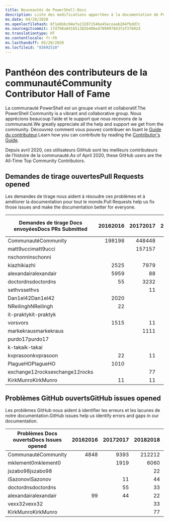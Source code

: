 ```yaml
---
title: Nouveautés de PowerShell-Docs
description: Liste des modifications apportées à la documentation de PowerShell.
ms.date: 04/29/2020
ms.openlocfilehash: 6f1e6bbc04efa13287154be45eceaab204fbdd7c
ms.sourcegitcommit: 17d798a041851382b406ed789097843faf37692d
ms.translationtype: HT
ms.contentlocale: fr-FR
ms.lasthandoff: 05/20/2020
ms.locfileid: "83692510"
---
```

# <a name="community-contributor-hall-of-fame"></a><span data-ttu-id="1d77f-103">Panthéon des contributeurs de la communauté</span><span class="sxs-lookup"><span data-stu-id="1d77f-103">Community Contributor Hall of Fame</span></span>

<span data-ttu-id="1d77f-104">La communauté PowerShell est un groupe vivant et collaboratif.</span><span class="sxs-lookup"><span data-stu-id="1d77f-104">The PowerShell Community is a vibrant and collaborative group.</span></span> <span data-ttu-id="1d77f-105">Nous apprécions beaucoup l’aide et le support que nous recevons de la communauté.</span><span class="sxs-lookup"><span data-stu-id="1d77f-105">We greatly appreciate all the help and support we get from the community.</span></span> <span data-ttu-id="1d77f-106">Découvrez comment vous pouvez contribuer en lisant le [Guide du contributeur][contrib].</span><span class="sxs-lookup"><span data-stu-id="1d77f-106">Learn how you can contribute by reading the [Contributor's Guide][contrib].</span></span>

<span data-ttu-id="1d77f-107">Depuis avril 2020, ces utilisateurs GitHub sont les meilleurs contributeurs de l’histoire de la communauté.</span><span class="sxs-lookup"><span data-stu-id="1d77f-107">As of April 2020, these GitHub users are the All-Time Top Community Contributors.</span></span>

## <a name="pull-requests-opened"></a><span data-ttu-id="1d77f-108">Demandes de tirage ouvertes</span><span class="sxs-lookup"><span data-stu-id="1d77f-108">Pull Requests opened</span></span>

<span data-ttu-id="1d77f-109">Les demandes de tirage nous aident à résoudre ces problèmes et à améliorer la documentation pour tout le monde.</span><span class="sxs-lookup"><span data-stu-id="1d77f-109">Pull Requests help us fix those issues and make the documentation better for everyone.</span></span>

| <span data-ttu-id="1d77f-110">Demandes de tirage Docs envoyées</span><span class="sxs-lookup"><span data-stu-id="1d77f-110">Docs PRs Submitted</span></span> | <span data-ttu-id="1d77f-111">2016</span><span class="sxs-lookup"><span data-stu-id="1d77f-111">2016</span></span> | <span data-ttu-id="1d77f-112">2017</span><span class="sxs-lookup"><span data-stu-id="1d77f-112">2017</span></span> | <span data-ttu-id="1d77f-113">2018</span><span class="sxs-lookup"><span data-stu-id="1d77f-113">2018</span></span> | <span data-ttu-id="1d77f-114">2019</span><span class="sxs-lookup"><span data-stu-id="1d77f-114">2019</span></span> | <span data-ttu-id="1d77f-115">2020</span><span class="sxs-lookup"><span data-stu-id="1d77f-115">2020</span></span> | <span data-ttu-id="1d77f-116">Total général</span><span class="sxs-lookup"><span data-stu-id="1d77f-116">Grand Total</span></span> |
| ------------------ | ---: | ---: | ---: | ---: | ---: | ----------: |
| <span data-ttu-id="1d77f-117">Communauté</span><span class="sxs-lookup"><span data-stu-id="1d77f-117">Community</span></span>          |  <span data-ttu-id="1d77f-118">198</span><span class="sxs-lookup"><span data-stu-id="1d77f-118">198</span></span> |  <span data-ttu-id="1d77f-119">448</span><span class="sxs-lookup"><span data-stu-id="1d77f-119">448</span></span> |  <span data-ttu-id="1d77f-120">468</span><span class="sxs-lookup"><span data-stu-id="1d77f-120">468</span></span> |  <span data-ttu-id="1d77f-121">322</span><span class="sxs-lookup"><span data-stu-id="1d77f-121">322</span></span> |   <span data-ttu-id="1d77f-122">38</span><span class="sxs-lookup"><span data-stu-id="1d77f-122">38</span></span> |        <span data-ttu-id="1d77f-123">1477</span><span class="sxs-lookup"><span data-stu-id="1d77f-123">1477</span></span> |
| <span data-ttu-id="1d77f-124">matt9ucci</span><span class="sxs-lookup"><span data-stu-id="1d77f-124">matt9ucci</span></span>          |      |  <span data-ttu-id="1d77f-125">157</span><span class="sxs-lookup"><span data-stu-id="1d77f-125">157</span></span> |   <span data-ttu-id="1d77f-126">80</span><span class="sxs-lookup"><span data-stu-id="1d77f-126">80</span></span> |   <span data-ttu-id="1d77f-127">30</span><span class="sxs-lookup"><span data-stu-id="1d77f-127">30</span></span> |      |         <span data-ttu-id="1d77f-128">267</span><span class="sxs-lookup"><span data-stu-id="1d77f-128">267</span></span> |
| <span data-ttu-id="1d77f-129">nschonni</span><span class="sxs-lookup"><span data-stu-id="1d77f-129">nschonni</span></span>           |      |      |   <span data-ttu-id="1d77f-130">14</span><span class="sxs-lookup"><span data-stu-id="1d77f-130">14</span></span> |  <span data-ttu-id="1d77f-131">138</span><span class="sxs-lookup"><span data-stu-id="1d77f-131">138</span></span> |      |         <span data-ttu-id="1d77f-132">152</span><span class="sxs-lookup"><span data-stu-id="1d77f-132">152</span></span> |
| <span data-ttu-id="1d77f-133">kiazhi</span><span class="sxs-lookup"><span data-stu-id="1d77f-133">kiazhi</span></span>             |   <span data-ttu-id="1d77f-134">25</span><span class="sxs-lookup"><span data-stu-id="1d77f-134">25</span></span> |   <span data-ttu-id="1d77f-135">79</span><span class="sxs-lookup"><span data-stu-id="1d77f-135">79</span></span> |   <span data-ttu-id="1d77f-136">12</span><span class="sxs-lookup"><span data-stu-id="1d77f-136">12</span></span> |      |      |         <span data-ttu-id="1d77f-137">116</span><span class="sxs-lookup"><span data-stu-id="1d77f-137">116</span></span> |
| <span data-ttu-id="1d77f-138">alexandair</span><span class="sxs-lookup"><span data-stu-id="1d77f-138">alexandair</span></span>         |   <span data-ttu-id="1d77f-139">59</span><span class="sxs-lookup"><span data-stu-id="1d77f-139">59</span></span> |    <span data-ttu-id="1d77f-140">8</span><span class="sxs-lookup"><span data-stu-id="1d77f-140">8</span></span> |   <span data-ttu-id="1d77f-141">26</span><span class="sxs-lookup"><span data-stu-id="1d77f-141">26</span></span> |    <span data-ttu-id="1d77f-142">2</span><span class="sxs-lookup"><span data-stu-id="1d77f-142">2</span></span> |    <span data-ttu-id="1d77f-143">1</span><span class="sxs-lookup"><span data-stu-id="1d77f-143">1</span></span> |          <span data-ttu-id="1d77f-144">96</span><span class="sxs-lookup"><span data-stu-id="1d77f-144">96</span></span> |
| <span data-ttu-id="1d77f-145">doctordns</span><span class="sxs-lookup"><span data-stu-id="1d77f-145">doctordns</span></span>          |    <span data-ttu-id="1d77f-146">5</span><span class="sxs-lookup"><span data-stu-id="1d77f-146">5</span></span> |   <span data-ttu-id="1d77f-147">32</span><span class="sxs-lookup"><span data-stu-id="1d77f-147">32</span></span> |   <span data-ttu-id="1d77f-148">20</span><span class="sxs-lookup"><span data-stu-id="1d77f-148">20</span></span> |    <span data-ttu-id="1d77f-149">7</span><span class="sxs-lookup"><span data-stu-id="1d77f-149">7</span></span> |    <span data-ttu-id="1d77f-150">2</span><span class="sxs-lookup"><span data-stu-id="1d77f-150">2</span></span> |          <span data-ttu-id="1d77f-151">66</span><span class="sxs-lookup"><span data-stu-id="1d77f-151">66</span></span> |
| <span data-ttu-id="1d77f-152">sethvs</span><span class="sxs-lookup"><span data-stu-id="1d77f-152">sethvs</span></span>             |      |    <span data-ttu-id="1d77f-153">1</span><span class="sxs-lookup"><span data-stu-id="1d77f-153">1</span></span> |   <span data-ttu-id="1d77f-154">44</span><span class="sxs-lookup"><span data-stu-id="1d77f-154">44</span></span> |      |      |          <span data-ttu-id="1d77f-155">45</span><span class="sxs-lookup"><span data-stu-id="1d77f-155">45</span></span> |
| <span data-ttu-id="1d77f-156">Dan1el42</span><span class="sxs-lookup"><span data-stu-id="1d77f-156">Dan1el42</span></span>           |   <span data-ttu-id="1d77f-157">20</span><span class="sxs-lookup"><span data-stu-id="1d77f-157">20</span></span> |      |      |      |      |          <span data-ttu-id="1d77f-158">20</span><span class="sxs-lookup"><span data-stu-id="1d77f-158">20</span></span> |
| <span data-ttu-id="1d77f-159">NReilingh</span><span class="sxs-lookup"><span data-stu-id="1d77f-159">NReilingh</span></span>          |    <span data-ttu-id="1d77f-160">2</span><span class="sxs-lookup"><span data-stu-id="1d77f-160">2</span></span> |      |   <span data-ttu-id="1d77f-161">13</span><span class="sxs-lookup"><span data-stu-id="1d77f-161">13</span></span> |    <span data-ttu-id="1d77f-162">3</span><span class="sxs-lookup"><span data-stu-id="1d77f-162">3</span></span> |      |          <span data-ttu-id="1d77f-163">18</span><span class="sxs-lookup"><span data-stu-id="1d77f-163">18</span></span> |
| <span data-ttu-id="1d77f-164">it-praktyk</span><span class="sxs-lookup"><span data-stu-id="1d77f-164">it-praktyk</span></span>         |      |      |   <span data-ttu-id="1d77f-165">16</span><span class="sxs-lookup"><span data-stu-id="1d77f-165">16</span></span> |    <span data-ttu-id="1d77f-166">1</span><span class="sxs-lookup"><span data-stu-id="1d77f-166">1</span></span> |      |          <span data-ttu-id="1d77f-167">17</span><span class="sxs-lookup"><span data-stu-id="1d77f-167">17</span></span> |
| <span data-ttu-id="1d77f-168">vors</span><span class="sxs-lookup"><span data-stu-id="1d77f-168">vors</span></span>               |   <span data-ttu-id="1d77f-169">15</span><span class="sxs-lookup"><span data-stu-id="1d77f-169">15</span></span> |    <span data-ttu-id="1d77f-170">1</span><span class="sxs-lookup"><span data-stu-id="1d77f-170">1</span></span> |      |      |      |          <span data-ttu-id="1d77f-171">16</span><span class="sxs-lookup"><span data-stu-id="1d77f-171">16</span></span> |
| <span data-ttu-id="1d77f-172">markekraus</span><span class="sxs-lookup"><span data-stu-id="1d77f-172">markekraus</span></span>         |      |   <span data-ttu-id="1d77f-173">11</span><span class="sxs-lookup"><span data-stu-id="1d77f-173">11</span></span> |    <span data-ttu-id="1d77f-174">5</span><span class="sxs-lookup"><span data-stu-id="1d77f-174">5</span></span> |      |      |          <span data-ttu-id="1d77f-175">16</span><span class="sxs-lookup"><span data-stu-id="1d77f-175">16</span></span> |
| <span data-ttu-id="1d77f-176">purdo17</span><span class="sxs-lookup"><span data-stu-id="1d77f-176">purdo17</span></span>            |      |      |   <span data-ttu-id="1d77f-177">13</span><span class="sxs-lookup"><span data-stu-id="1d77f-177">13</span></span> |      |      |          <span data-ttu-id="1d77f-178">13</span><span class="sxs-lookup"><span data-stu-id="1d77f-178">13</span></span> |
| <span data-ttu-id="1d77f-179">k-takai</span><span class="sxs-lookup"><span data-stu-id="1d77f-179">k-takai</span></span>            |      |      |    <span data-ttu-id="1d77f-180">5</span><span class="sxs-lookup"><span data-stu-id="1d77f-180">5</span></span> |    <span data-ttu-id="1d77f-181">1</span><span class="sxs-lookup"><span data-stu-id="1d77f-181">1</span></span> |    <span data-ttu-id="1d77f-182">7</span><span class="sxs-lookup"><span data-stu-id="1d77f-182">7</span></span> |          <span data-ttu-id="1d77f-183">13</span><span class="sxs-lookup"><span data-stu-id="1d77f-183">13</span></span> |
| <span data-ttu-id="1d77f-184">kvprasoon</span><span class="sxs-lookup"><span data-stu-id="1d77f-184">kvprasoon</span></span>          |    <span data-ttu-id="1d77f-185">2</span><span class="sxs-lookup"><span data-stu-id="1d77f-185">2</span></span> |    <span data-ttu-id="1d77f-186">1</span><span class="sxs-lookup"><span data-stu-id="1d77f-186">1</span></span> |    <span data-ttu-id="1d77f-187">7</span><span class="sxs-lookup"><span data-stu-id="1d77f-187">7</span></span> |    <span data-ttu-id="1d77f-188">2</span><span class="sxs-lookup"><span data-stu-id="1d77f-188">2</span></span> |      |          <span data-ttu-id="1d77f-189">12</span><span class="sxs-lookup"><span data-stu-id="1d77f-189">12</span></span> |
| <span data-ttu-id="1d77f-190">PlagueHO</span><span class="sxs-lookup"><span data-stu-id="1d77f-190">PlagueHO</span></span>           |   <span data-ttu-id="1d77f-191">10</span><span class="sxs-lookup"><span data-stu-id="1d77f-191">10</span></span> |      |      |    <span data-ttu-id="1d77f-192">1</span><span class="sxs-lookup"><span data-stu-id="1d77f-192">1</span></span> |      |          <span data-ttu-id="1d77f-193">11</span><span class="sxs-lookup"><span data-stu-id="1d77f-193">11</span></span> |
| <span data-ttu-id="1d77f-194">exchange12rocks</span><span class="sxs-lookup"><span data-stu-id="1d77f-194">exchange12rocks</span></span>    |      |    <span data-ttu-id="1d77f-195">7</span><span class="sxs-lookup"><span data-stu-id="1d77f-195">7</span></span> |    <span data-ttu-id="1d77f-196">3</span><span class="sxs-lookup"><span data-stu-id="1d77f-196">3</span></span> |      |      |          <span data-ttu-id="1d77f-197">10</span><span class="sxs-lookup"><span data-stu-id="1d77f-197">10</span></span> |
| <span data-ttu-id="1d77f-198">KirkMunro</span><span class="sxs-lookup"><span data-stu-id="1d77f-198">KirkMunro</span></span>          |    <span data-ttu-id="1d77f-199">1</span><span class="sxs-lookup"><span data-stu-id="1d77f-199">1</span></span> |    <span data-ttu-id="1d77f-200">1</span><span class="sxs-lookup"><span data-stu-id="1d77f-200">1</span></span> |    <span data-ttu-id="1d77f-201">2</span><span class="sxs-lookup"><span data-stu-id="1d77f-201">2</span></span> |    <span data-ttu-id="1d77f-202">6</span><span class="sxs-lookup"><span data-stu-id="1d77f-202">6</span></span> |      |          <span data-ttu-id="1d77f-203">10</span><span class="sxs-lookup"><span data-stu-id="1d77f-203">10</span></span> |

## <a name="github-issues-opened"></a><span data-ttu-id="1d77f-204">Problèmes GitHub ouverts</span><span class="sxs-lookup"><span data-stu-id="1d77f-204">GitHub issues opened</span></span>

<span data-ttu-id="1d77f-205">Les problèmes GitHub nous aident à identifier les erreurs et les lacunes de notre documentation.</span><span class="sxs-lookup"><span data-stu-id="1d77f-205">GitHub issues help us identify errors and gaps in our documentation.</span></span>

| <span data-ttu-id="1d77f-206">Problèmes Docs ouverts</span><span class="sxs-lookup"><span data-stu-id="1d77f-206">Docs Issues opened</span></span> | <span data-ttu-id="1d77f-207">2016</span><span class="sxs-lookup"><span data-stu-id="1d77f-207">2016</span></span> | <span data-ttu-id="1d77f-208">2017</span><span class="sxs-lookup"><span data-stu-id="1d77f-208">2017</span></span> | <span data-ttu-id="1d77f-209">2018</span><span class="sxs-lookup"><span data-stu-id="1d77f-209">2018</span></span> | <span data-ttu-id="1d77f-210">2019</span><span class="sxs-lookup"><span data-stu-id="1d77f-210">2019</span></span> | <span data-ttu-id="1d77f-211">2020</span><span class="sxs-lookup"><span data-stu-id="1d77f-211">2020</span></span> | <span data-ttu-id="1d77f-212">Total général</span><span class="sxs-lookup"><span data-stu-id="1d77f-212">Grand Total</span></span> |
| ------------------ | ---: | ---: | ---: | ---: | ---: | ----------: |
| <span data-ttu-id="1d77f-213">Communauté</span><span class="sxs-lookup"><span data-stu-id="1d77f-213">Community</span></span>          |   <span data-ttu-id="1d77f-214">48</span><span class="sxs-lookup"><span data-stu-id="1d77f-214">48</span></span> |   <span data-ttu-id="1d77f-215">93</span><span class="sxs-lookup"><span data-stu-id="1d77f-215">93</span></span> |  <span data-ttu-id="1d77f-216">212</span><span class="sxs-lookup"><span data-stu-id="1d77f-216">212</span></span> |  <span data-ttu-id="1d77f-217">575</span><span class="sxs-lookup"><span data-stu-id="1d77f-217">575</span></span> |  <span data-ttu-id="1d77f-218">212</span><span class="sxs-lookup"><span data-stu-id="1d77f-218">212</span></span> |        <span data-ttu-id="1d77f-219">1152</span><span class="sxs-lookup"><span data-stu-id="1d77f-219">1152</span></span> |
| <span data-ttu-id="1d77f-220">mklement0</span><span class="sxs-lookup"><span data-stu-id="1d77f-220">mklement0</span></span>          |      |   <span data-ttu-id="1d77f-221">19</span><span class="sxs-lookup"><span data-stu-id="1d77f-221">19</span></span> |   <span data-ttu-id="1d77f-222">60</span><span class="sxs-lookup"><span data-stu-id="1d77f-222">60</span></span> |   <span data-ttu-id="1d77f-223">56</span><span class="sxs-lookup"><span data-stu-id="1d77f-223">56</span></span> |   <span data-ttu-id="1d77f-224">26</span><span class="sxs-lookup"><span data-stu-id="1d77f-224">26</span></span> |         <span data-ttu-id="1d77f-225">161</span><span class="sxs-lookup"><span data-stu-id="1d77f-225">161</span></span> |
| <span data-ttu-id="1d77f-226">jszabo98</span><span class="sxs-lookup"><span data-stu-id="1d77f-226">jszabo98</span></span>           |      |      |    <span data-ttu-id="1d77f-227">2</span><span class="sxs-lookup"><span data-stu-id="1d77f-227">2</span></span> |   <span data-ttu-id="1d77f-228">15</span><span class="sxs-lookup"><span data-stu-id="1d77f-228">15</span></span> |    <span data-ttu-id="1d77f-229">3</span><span class="sxs-lookup"><span data-stu-id="1d77f-229">3</span></span> |          <span data-ttu-id="1d77f-230">20</span><span class="sxs-lookup"><span data-stu-id="1d77f-230">20</span></span> |
| <span data-ttu-id="1d77f-231">iSazonov</span><span class="sxs-lookup"><span data-stu-id="1d77f-231">iSazonov</span></span>           |      |    <span data-ttu-id="1d77f-232">1</span><span class="sxs-lookup"><span data-stu-id="1d77f-232">1</span></span> |    <span data-ttu-id="1d77f-233">4</span><span class="sxs-lookup"><span data-stu-id="1d77f-233">4</span></span> |   <span data-ttu-id="1d77f-234">10</span><span class="sxs-lookup"><span data-stu-id="1d77f-234">10</span></span> |    <span data-ttu-id="1d77f-235">4</span><span class="sxs-lookup"><span data-stu-id="1d77f-235">4</span></span> |          <span data-ttu-id="1d77f-236">19</span><span class="sxs-lookup"><span data-stu-id="1d77f-236">19</span></span> |
| <span data-ttu-id="1d77f-237">doctordns</span><span class="sxs-lookup"><span data-stu-id="1d77f-237">doctordns</span></span>          |      |    <span data-ttu-id="1d77f-238">5</span><span class="sxs-lookup"><span data-stu-id="1d77f-238">5</span></span> |    <span data-ttu-id="1d77f-239">3</span><span class="sxs-lookup"><span data-stu-id="1d77f-239">3</span></span> |    <span data-ttu-id="1d77f-240">5</span><span class="sxs-lookup"><span data-stu-id="1d77f-240">5</span></span> |    <span data-ttu-id="1d77f-241">4</span><span class="sxs-lookup"><span data-stu-id="1d77f-241">4</span></span> |          <span data-ttu-id="1d77f-242">17</span><span class="sxs-lookup"><span data-stu-id="1d77f-242">17</span></span> |
| <span data-ttu-id="1d77f-243">alexandair</span><span class="sxs-lookup"><span data-stu-id="1d77f-243">alexandair</span></span>         |    <span data-ttu-id="1d77f-244">9</span><span class="sxs-lookup"><span data-stu-id="1d77f-244">9</span></span> |    <span data-ttu-id="1d77f-245">4</span><span class="sxs-lookup"><span data-stu-id="1d77f-245">4</span></span> |    <span data-ttu-id="1d77f-246">2</span><span class="sxs-lookup"><span data-stu-id="1d77f-246">2</span></span> |      |      |          <span data-ttu-id="1d77f-247">15</span><span class="sxs-lookup"><span data-stu-id="1d77f-247">15</span></span> |
| <span data-ttu-id="1d77f-248">vexx32</span><span class="sxs-lookup"><span data-stu-id="1d77f-248">vexx32</span></span>             |      |      |    <span data-ttu-id="1d77f-249">3</span><span class="sxs-lookup"><span data-stu-id="1d77f-249">3</span></span> |   <span data-ttu-id="1d77f-250">11</span><span class="sxs-lookup"><span data-stu-id="1d77f-250">11</span></span> |      |          <span data-ttu-id="1d77f-251">14</span><span class="sxs-lookup"><span data-stu-id="1d77f-251">14</span></span> |
| <span data-ttu-id="1d77f-252">KirkMunro</span><span class="sxs-lookup"><span data-stu-id="1d77f-252">KirkMunro</span></span>          |      |      |    <span data-ttu-id="1d77f-253">7</span><span class="sxs-lookup"><span data-stu-id="1d77f-253">7</span></span> |    <span data-ttu-id="1d77f-254">7</span><span class="sxs-lookup"><span data-stu-id="1d77f-254">7</span></span> |      |          <span data-ttu-id="1d77f-255">14</span><span class="sxs-lookup"><span data-stu-id="1d77f-255">14</span></span> |

<!-- Link references -->
[contrib]: contributing/overview.md
